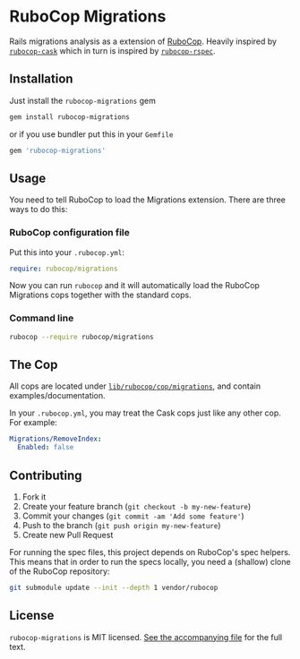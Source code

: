 # RuboCop Migrations

Rails migrations analysis as a extension
of [RuboCop](https://github.com/bbatsov/rubocop). Heavily inspired
by [`rubocop-cask`](https://github.com/caskroom/rubocop-cask) which in turn is
inspired by [`rubocop-rspec`](https://github.com/nevir/rubocop-rspec).

## Installation

Just install the `rubocop-migrations` gem

```bash
gem install rubocop-migrations
```

or if you use bundler put this in your `Gemfile`

```ruby
gem 'rubocop-migrations'
```


## Usage

You need to tell RuboCop to load the Migrations extension. There are three ways
to do this:

### RuboCop configuration file

Put this into your `.rubocop.yml`:

```yaml
require: rubocop/migrations
```

Now you can run `rubocop` and it will automatically load the RuboCop Migrations
cops together with the standard cops.

### Command line

```bash
rubocop --require rubocop/migrations
```

## The Cop

All cops are located
under [`lib/rubocop/cop/migrations`](lib/rubocop/cop/migrations), and contain
examples/documentation.

In your `.rubocop.yml`, you may treat the Cask cops just like any other cop. For
example:

```yaml
Migrations/RemoveIndex:
  Enabled: false
```

## Contributing

1. Fork it
2. Create your feature branch (`git checkout -b my-new-feature`)
3. Commit your changes (`git commit -am 'Add some feature'`)
4. Push to the branch (`git push origin my-new-feature`)
5. Create new Pull Request

For running the spec files, this project depends on RuboCop's spec helpers. This
means that in order to run the specs locally, you need a (shallow) clone of the
RuboCop repository:

```bash
git submodule update --init --depth 1 vendor/rubocop
```

## License

`rubocop-migrations` is MIT
licensed. [See the accompanying file](MIT-LICENSE.md) for the full text.
